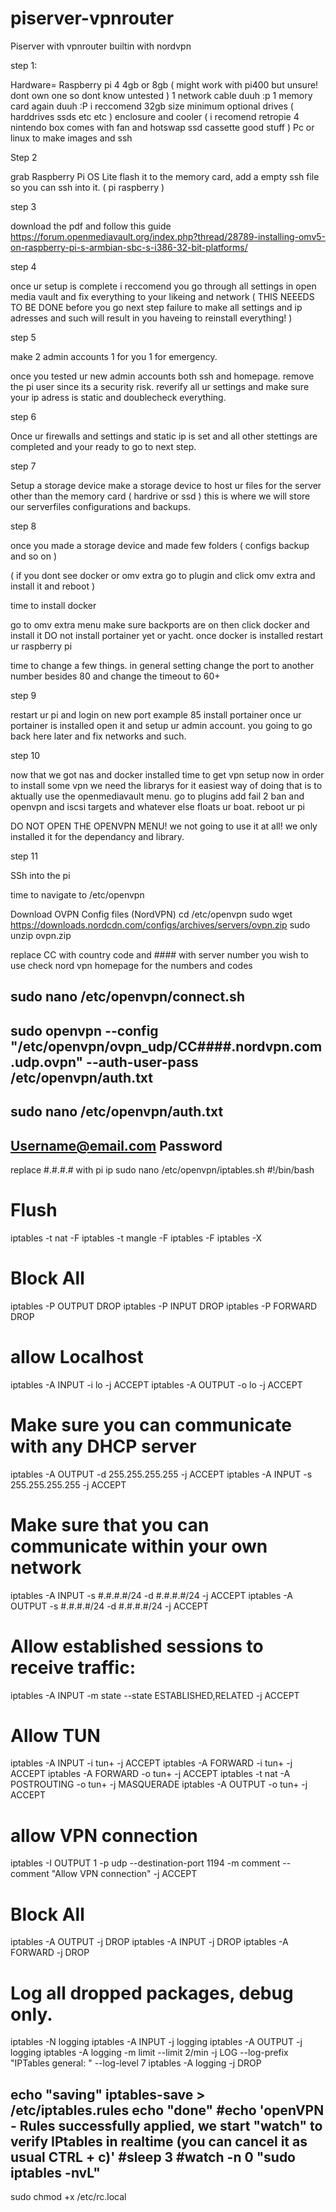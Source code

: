# piserver-vpnrouter
Piserver with vpnrouter builtin with nordvpn


step 1:

Hardware= Raspberry pi 4 4gb or 8gb ( might work with pi400 but unsure! dont own one so dont know untested )
1 network cable duuh :p
1 memory card again duuh :P i reccomend 32gb size minimum
optional drives ( harddrives ssds etc etc )
enclosure and cooler ( i recomend retropie 4 nintendo box comes with fan and hotswap ssd cassette good stuff )
Pc or linux to make images and ssh

Step 2

grab Raspberry Pi OS Lite flash it to the memory card, add a empty ssh file so you can ssh into it. ( pi raspberry )

step 3

download the pdf and follow this guide https://forum.openmediavault.org/index.php?thread/28789-installing-omv5-on-raspberry-pi-s-armbian-sbc-s-i386-32-bit-platforms/

step 4

once ur setup is complete i reccomend you go through all settings in open media vault and fix everything to your likeing and network ( THIS NEEEDS TO BE DONE before you go next step failure to make all settings and ip adresses and such will result in you haveing to reinstall everything! )

step 5

make 2 admin accounts 1 for you 1 for emergency.

once you tested ur new admin accounts both ssh and homepage. remove the pi user since its a security risk.
reverify all ur settings and make sure your ip adress is static and doublecheck everything.

step 6

Once ur firewalls and settings and static ip is set and all other stettings are completed and your ready to go to next step.

step 7 

Setup a storage device make a storage device to host ur files for the server other than the memory card ( hardrive or ssd )
this is where we will store our serverfiles configurations and backups.

step 8

once you made a storage device and made few folders ( configs backup and so on )

( if you dont see docker or omv extra go to plugin and click omv extra and install it and reboot )

time to install docker

go to omv extra menu make sure backports are on then click docker and install it DO not install portainer yet or yacht.
once docker is installed restart ur raspberry pi

time to change a few things.
in general setting change the port to another number besides 80 and change the timeout to 60+

step 9

restart ur pi and login on new port example 85
install portainer
once ur portainer is installed open it and setup ur admin account.
you going to go back here later and fix networks and such.

step 10

now that we got nas and docker installed time to get vpn setup
now in order to install some vpn we need the librarys for it easiest way of doing that is to aktually use the openmediavault  menu.
go to plugins add fail 2 ban and openvpn and iscsi targets and whatever else floats ur boat.
reboot ur pi

DO NOT OPEN THE OPENVPN MENU! we not going to use it at all! we only installed it for the dependancy and library.

step 11 

SSh into the pi

time to navigate to /etc/openvpn

Download OVPN Config files (NordVPN)
cd /etc/openvpn
sudo wget https://downloads.nordcdn.com/configs/archives/servers/ovpn.zip
sudo unzip ovpn.zip

replace CC with country code and #### with server number you wish to use check nord vpn homepage for the numbers and codes

sudo nano /etc/openvpn/connect.sh
------------------------------------
sudo openvpn --config "/etc/openvpn/ovpn_udp/CC####.nordvpn.com.udp.ovpn" --auth-user-pass /etc/openvpn/auth.txt
------------------------------------

sudo nano /etc/openvpn/auth.txt
------------------------------------
Username@email.com
Password
------------------------------------

replace #.#.#.# with pi ip
sudo nano /etc/openvpn/iptables.sh
#!/bin/bash
# Flush
iptables -t nat -F
iptables -t mangle -F
iptables -F
iptables -X

# Block All
iptables -P OUTPUT DROP
iptables -P INPUT DROP
iptables -P FORWARD DROP

# allow Localhost
iptables -A INPUT -i lo -j ACCEPT
iptables -A OUTPUT -o lo -j ACCEPT

# Make sure you can communicate with any DHCP server
iptables -A OUTPUT -d 255.255.255.255 -j ACCEPT
iptables -A INPUT -s 255.255.255.255 -j ACCEPT

# Make sure that you can communicate within your own network
iptables -A INPUT -s #.#.#.#/24 -d #.#.#.#/24 -j ACCEPT
iptables -A OUTPUT -s #.#.#.#/24 -d #.#.#.#/24 -j ACCEPT

# Allow established sessions to receive traffic:
iptables -A INPUT -m state --state ESTABLISHED,RELATED -j ACCEPT

# Allow TUN
iptables -A INPUT -i tun+ -j ACCEPT
iptables -A FORWARD -i tun+ -j ACCEPT
iptables -A FORWARD -o tun+ -j ACCEPT
iptables -t nat -A POSTROUTING -o tun+ -j MASQUERADE
iptables -A OUTPUT -o tun+ -j ACCEPT

# allow VPN connection
iptables -I OUTPUT 1 -p udp --destination-port 1194 -m comment --comment "Allow VPN connection" -j ACCEPT

# Block All
iptables -A OUTPUT -j DROP
iptables -A INPUT -j DROP
iptables -A FORWARD -j DROP

# Log all dropped packages, debug only.

iptables -N logging
iptables -A INPUT -j logging
iptables -A OUTPUT -j logging
iptables -A logging -m limit --limit 2/min -j LOG --log-prefix "IPTables general: " --log-level 7
iptables -A logging -j DROP

echo "saving"
iptables-save > /etc/iptables.rules
echo "done"
#echo 'openVPN - Rules successfully applied, we start "watch" to verify IPtables in realtime (you can cancel it as usual CTRL + c)'
#sleep 3
#watch -n 0 "sudo iptables -nvL"
-------------------------------------------------------------------------

sudo chmod +x /etc/rc.local
